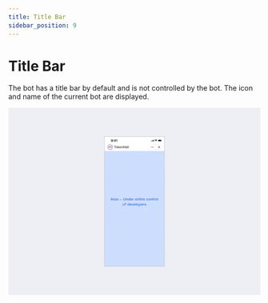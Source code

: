 ```yaml
---
title: Title Bar
sidebar_position: 9
---
```


# Title Bar

The bot has a title bar by default and is not controlled by the bot. The icon and name of the current bot are displayed.

![Title Bar](./title-bar.png)


